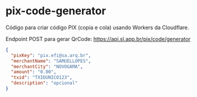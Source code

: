 # pix-code-generator
Código para criar código PIX (copia e cola) usando Workers da Cloudflare.

Endpoint POST para gerar QrCode: https://api.sl.app.br/pix/code/generator

```json
{
  "pixKey": "pix.efi@sa.arq.br",
  "merchantName": "SAMUELLOPES",
  "merchantCity": "NOVOGAMA",
  "amount": "0.00",
  "txid": "TXIDUNICO123",
  "description": "opcional"
}
```

